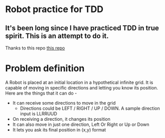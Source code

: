 # Robot practice for TDD

## It's been long since I have practiced TDD in true spirit.  This is an attempt to do it.

Thanks to this repo [this repo](https://github.com/SarthakMakhija/robot-simulation/)

# Problem definition
A Robot is placed at an initial location in a hypothetical infinite grid. It is capable of moving in specific directions and letting you know its position.
Here are the things that it can do -

+ It can receive some directions to move in the grid
    + Directions could be LEFT / RIGHT / UP / DOWN. A sample direction input is LLRRUUD
+ On receiving a direction, it changes its position
+ It can also move in just one direction, Left Or Right or Up or Down
+ It lets you ask its final position in (x,y) format